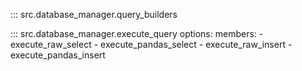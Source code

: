 ::: src.database_manager.query_builders

::: src.database_manager.execute_query
    options:
        members:
        - execute_raw_select
        - execute_pandas_select
        - execute_raw_insert
        - execute_pandas_insert

